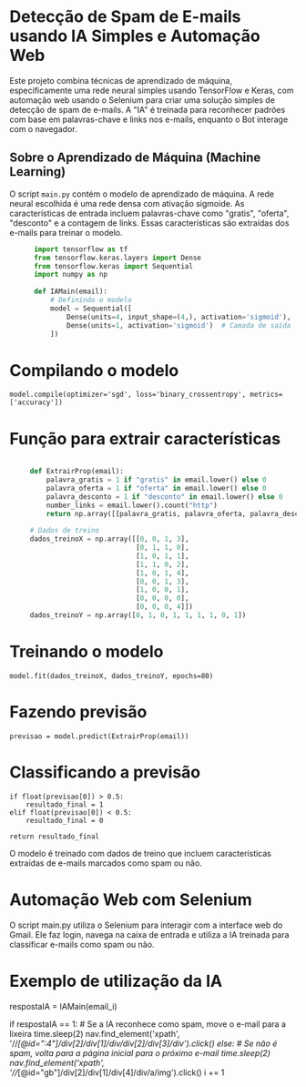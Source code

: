 # Detecção de Spam de E-mails usando IA Simples e Automação Web

Este projeto combina técnicas de aprendizado de máquina, especificamente uma rede neural simples usando TensorFlow e Keras, com automação web usando o Selenium para criar uma solução simples de detecção de spam de e-mails. A "IA" é treinada para reconhecer padrões com base em palavras-chave e links nos e-mails, enquanto o Bot interage com o navegador.

## Sobre o Aprendizado de Máquina (Machine Learning)

O script `main.py` contém o modelo de aprendizado de máquina. A rede neural escolhida é uma rede densa com ativação sigmoide. As características de entrada incluem palavras-chave como "gratis", "oferta", "desconto" e a contagem de links. Essas características são extraídas dos e-mails para treinar o modelo.

```python 
      import tensorflow as tf
      from tensorflow.keras.layers import Dense
      from tensorflow.keras import Sequential
      import numpy as np
      
      def IAMain(email):
          # Definindo o modelo
          model = Sequential([
              Dense(units=4, input_shape=(4,), activation='sigmoid'),  # Camada de entrada
              Dense(units=1, activation='sigmoid')  # Camada de saída
          ])
```


 # Compilando o modelo
    model.compile(optimizer='sgd', loss='binary_crossentropy', metrics=['accuracy'])

# Função para extrair características
    
    
   ```python
    
        def ExtrairProp(email):
            palavra_gratis = 1 if "gratis" in email.lower() else 0
            palavra_oferta = 1 if "oferta" in email.lower() else 0
            palavra_desconto = 1 if "desconto" in email.lower() else 0
            number_links = email.lower().count("http")
            return np.array([[palavra_gratis, palavra_oferta, palavra_desconto, number_links]])
    
        # Dados de treino
        dados_treinoX = np.array([[0, 0, 1, 3],
                                  [0, 1, 1, 0],
                                  [1, 0, 1, 1],
                                  [1, 1, 0, 2],
                                  [1, 0, 1, 4],
                                  [0, 0, 1, 3],
                                  [1, 0, 0, 1],
                                  [0, 0, 0, 0],
                                  [0, 0, 0, 4]])
        dados_treinoY = np.array([0, 1, 0, 1, 1, 1, 1, 0, 1])
   ```

 # Treinando o modelo
    model.fit(dados_treinoX, dados_treinoY, epochs=80)

 # Fazendo previsão
    previsao = model.predict(ExtrairProp(email))

 # Classificando a previsão
    if float(previsao[0]) > 0.5:
        resultado_final = 1
    elif float(previsao[0]) < 0.5:
        resultado_final = 0

    return resultado_final
O modelo é treinado com dados de treino que incluem características extraídas de e-mails marcados como spam ou não.

# Automação Web com Selenium
O script main.py utiliza o Selenium para interagir com a interface web do Gmail. Ele faz login, navega na caixa de entrada e utiliza a IA treinada para classificar e-mails como spam ou não.


# Exemplo de utilização da IA
respostaIA = IAMain(email_i)

if respostaIA == 1:
    # Se a IA reconhece como spam, move o e-mail para a lixeira
    time.sleep(2)
    nav.find_element('xpath', '//*[@id=":4"]/div[2]/div[1]/div/div[2]/div[3]/div').click()
else:
    # Se não é spam, volta para a página inicial para o próximo e-mail
    time.sleep(2)
    nav.find_element('xpath', '//*[@id="gb"]/div[2]/div[1]/div[4]/div/a/img').click()
    i += 1
